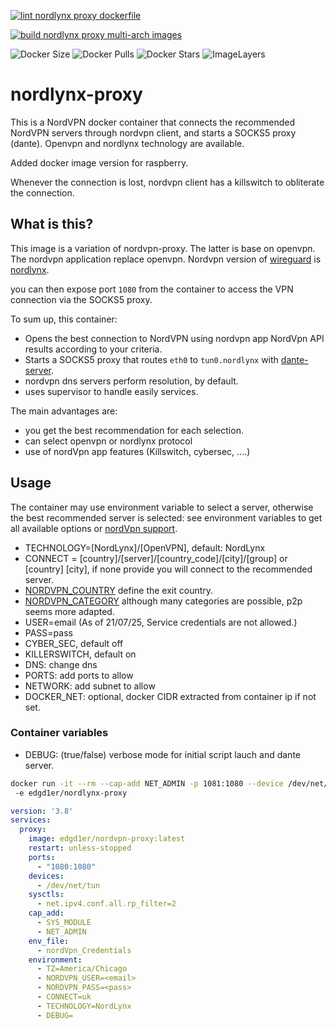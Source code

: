 [![lint nordlynx proxy dockerfile](https://github.com/edgd1er/nordlynx-proxy/actions/workflows/lint.yml/badge.svg?branch=main)](https://github.com/edgd1er/nordvpn-proxy/actions/workflows/lint.yml)

[![build nordlynx proxy multi-arch images](https://github.com/edgd1er/nordlynx-proxy/actions/workflows/buildPush.yml/badge.svg?branch=main)](https://github.com/edgd1er/nordvpn-proxy/actions/workflows/buildPush.yml)

![Docker Size](https://badgen.net/docker/size/edgd1er/nordlynx-proxy?icon=docker&label=Size)
![Docker Pulls](https://badgen.net/docker/pulls/edgd1er/nordlynx-proxy?icon=docker&label=Pulls)
![Docker Stars](https://badgen.net/docker/stars/edgd1er/nordlynx-proxy?icon=docker&label=Stars)
![ImageLayers](https://badgen.net/docker/layers/edgd1er/nordlynx-proxy?icon=docker&label=Layers)

# nordlynx-proxy

This is a NordVPN docker container that connects the recommended NordVPN servers through nordvpn client, and starts a SOCKS5 proxy (dante).
Openvpn and nordlynx technology are available.

Added docker image version for raspberry.  

Whenever the connection is lost, nordvpn client has a killswitch to obliterate the connection.

## What is this?

This image is a variation of nordvpn-proxy. The latter is base on openvpn. 
The nordvpn application replace openvpn. Nordvpn version of [wireguard](https://nordvpn.com/blog/wireguard-simplicity-efficiency/) is [nordlynx](https://nordvpn.com/blog/nordlynx-protocol-wireguard/).

you can then expose port `1080` from the container to access the VPN connection via the SOCKS5 proxy.

To sum up, this container:
* Opens the best connection to NordVPN using nordvpn app NordVpn API results according to your criteria.
* Starts a SOCKS5 proxy that routes `eth0` to `tun0.nordlynx` with [dante-server](https://www.inet.no/dante/).
* nordvpn dns servers perform resolution, by default.
* uses supervisor to handle easily services.

The main advantages are:
- you get the best recommendation for each selection.
- can select openvpn or nordlynx protocol
- use of nordVpn app features (Killswitch, cybersec, ....)

## Usage

The container may use environment variable to select a server, otherwise the best recommended server is selected:
see environment variables to get all available options or [nordVpn support](https://support.nordvpn.com/Connectivity/Linux/1325531132/Installing-and-using-NordVPN-on-Debian-Ubuntu-Raspberry-Pi-Elementary-OS-and-Linux-Mint.htm#Settings).

* TECHNOLOGY=[NordLynx]/[OpenVPN], default: NordLynx
* CONNECT = [country]/[server]/[country_code]/[city]/[group] or [country] [city], if none provide you will connect to the recommended server.
* [NORDVPN_COUNTRY](https://api.nordvpn.com/v1/servers/countries) define the exit country.
* [NORDVPN_CATEGORY](https://api.nordvpn.com/v1/servers/groups) although many categories are possible, p2p seems more adapted.
* USER=email (As of 21/07/25, Service credentials are not allowed.)
* PASS=pass 
* CYBER_SEC, default off
* KILLERSWITCH, default on
* DNS: change dns
* PORTS: add ports to allow
* NETWORK: add subnet to allow
* DOCKER_NET: optional, docker CIDR extracted from container ip if not set. 

### Container variables
* DEBUG: (true/false) verbose mode for initial script lauch and dante server.

```bash
docker run -it --rm --cap-add NET_ADMIN -p 1081:1080 --device /dev/net/tun -e NORDVPN_USER=<email> -e NORDVPN_PASS='<pass>' -e NORDVPN_COUNTRY=Poland
 -e edgd1er/nordlynx-proxy
```

```yaml
version: '3.8'
services:
  proxy:
    image: edgd1er/nordvpn-proxy:latest
    restart: unless-stopped
    ports:
      - "1080:1080"
    devices:
      - /dev/net/tun
    sysctls:
      - net.ipv4.conf.all.rp_filter=2
    cap_add:
      - SYS_MODULE
      - NET_ADMIN
    env_file:
      - nordVpn_Credentials
    environment:
      - TZ=America/Chicago
      - NORDVPN_USER=<email>
      - NORDVPN_PASS=<pass>
      - CONNECT=uk
      - TECHNOLOGY=NordLynx
      - DEBUG=
```


